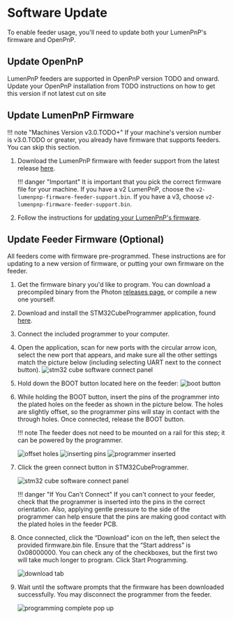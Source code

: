 # Software Update

To enable feeder usage, you'll need to update both your LumenPnP's firmware and OpenPnP.

## Update OpenPnP

LumenPnP feeders are supported in OpenPnP version TODO and onward. Update your OpenPnP installation from
TODO instructions on how to get this version if not latest cut on site

## Update LumenPnP Firmware

!!! note "Machines Version v3.0.TODO+"
    If your machine's version number is v3.0.TODO or greater, you already have firmware that supports feeders. You can skip this section.

1. Download the LumenPnP firmware with feeder support from the latest release [here](https://github.com/opulo-inc/lumenpnp/releases).

    !!! danger "Important"
        It is important that you pick the correct firmware file for your machine. If you have a v2 LumenPnP, choose the `v2-lumenpnp-firmware-feeder-support.bin`. If you have a v3, choose `v2-lumenpnp-firmware-feeder-support.bin`.

2. Follow the instructions for [updating your LumenPnP's firmware](../../byop/motherboard/update-firmware/index.md).

## Update Feeder Firmware **(Optional)**

All feeders come with firmware pre-programmed. These instructions are for updating to a new version of firmware, or putting your own firmware on the feeder.

1. Get the firmware binary you'd like to program. You can download a precompiled binary from the Photon [releases page](https://github.com/photonfirmware/photon/releases), or compile a new one yourself.
2. Download and install the STM32CubeProgrammer application, found [here](https://www.st.com/en/development-tools/stm32cubeprog.html#section-get-software-table).
3. Connect the included programmer to your computer.
4. Open the application, scan for new ports with the circular arrow icon, select the new port that appears, and make sure all the other settings match the picture below (including selecting UART next to the connect button).
   ![stm32 cube software connect panel](img/cube-connect-panel.png)

5. Hold down the BOOT button located here on the feeder:
   ![boot button](img/boot-button.png)

6. While holding the BOOT button, insert the pins of the programmer into the plated holes on the feeder as shown in the picture below. The holes are slightly offset, so the programmer pins will stay in contact with the through holes. Once connected, release the BOOT button.

    !!! note
        The feeder does not need to be mounted on a rail for this step; it can be powered by the programmer.

    ![offset holes](img/offset-pins.jpg)
    ![inserting pins](img/inserting-programmer.jpg)
    ![programmer inserted](img/programmer-inserted.jpg)

7. Click the green connect button in STM32CubeProgrammer.

    ![stm32 cube software connect panel](img/cube-connect-panel.png)

    !!! danger "If You Can't Connect"
        If you can't connect to your feeder, check that the programmer is inserted into the pins in the correct orientation. Also, applying gentle pressure to the side of the programmer can help ensure that the pins are making good contact with the plated holes in the feeder PCB.

8. Once connected, click the “Download” icon on the left, then select the provided firmware.bin file. Ensure that the “Start address” is 0x08000000. You can check any of the checkboxes, but the first two will take much longer to program. Click Start Programming.

    ![download tab](img/download.png)

9. Wait until the software prompts that the firmware has been downloaded successfully. You may disconnect the programmer from the feeder.

    ![programming complete pop up](img/programming-complete.png)
